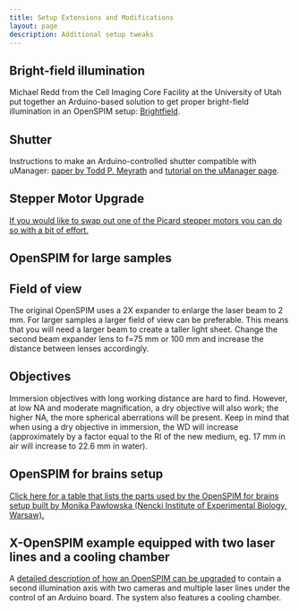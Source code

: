 ```yaml
---
title: Setup Extensions and Modifications
layout: page
description: Additional setup tweaks
---
```

## Bright-field illumination

Michael Redd from the Cell Imaging Core Facility at the University of Utah put together an Arduino-based solution to get proper bright-field illumination in an OpenSPIM setup: [Brightfield](Brightfield).

## Shutter

Instructions to make an Arduino-controlled shutter compatible with uManager: [paper by Todd P. Meyrath](http://george.ph.utexas.edu/~meyrath/informal/shutter.pdf) and [tutorial on the uManager page](https://micro-manager.org/wiki/Control_laser_shutters_with_Arduino).

## Stepper Motor Upgrade

[If you would like to swap out one of the Picard stepper motors you can do so with a bit of effort.](https://openspim.org/Stepper_Motor_Upgrade)


## OpenSPIM for large samples

## Field of view

The original OpenSPIM uses a 2X expander to enlarge the laser beam to 2 mm. For larger samples a larger field of view can be preferable. This means that you will need a larger beam to create a taller light sheet. Change the second beam expander lens to f=75 mm or 100 mm and increase the distance between lenses accordingly.

## Objectives

Immersion objectives with long working distance are hard to find. However, at low NA and moderate magnification, a dry objective will also work; the higher NA, the more spherical aberrations will be present. Keep in mind that when using a dry objective in immersion, the WD will increase (approximately by a factor equal to the RI of the new medium, eg. 17 mm in air will increase to 22.6 mm in water).

## OpenSPIM for brains setup

[Click here for a table that lists the parts used by the OpenSPIM for brains setup built by Monika Pawłowska (Nencki Institute of Experimental Biology, Warsaw).](https://openspim.org/OpenSPIM_for_brains_setup)

## X-OpenSPIM example equipped with two laser lines and a cooling chamber

A [detailed description of how an OpenSPIM can be upgraded](https://openspim.org/x-openspim_welcome) to contain a second illumination axis with two cameras and multiple laser lines under the control of an Arduino board. The system also features a cooling chamber.